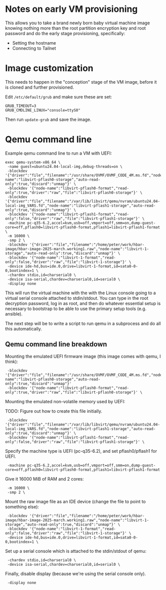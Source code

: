# Notes on early VM provisioning

This allows you to take a brand newly born baby virtual machine image
knowing nothing more than the root partition encryption key and root
password and do the early stage provisioning, specifically:

* Setting the hostname
* Connecting to Tailnet

# Image customization

This needs to happen in the "conception" stage of the VM image, before
it is cloned and further provisioned.

Edit `/etc/default/grub` and make sure these are set:

```
GRUB_TIMEOUT=3
GRUB_CMDLINE_LINUX="console=ttyS0"
```

Then run `update-grub` and save the image.

# Qemu command line

Example qemu command line to run a VM with UEFI:

```
exec qemu-system-x86_64 \
 -name guest=ubuntu24.04-local-img,debug-threads=on \
 -blockdev '{"driver":"file","filename":"/usr/share/OVMF/OVMF_CODE_4M.ms.fd","node-name":"libvirt-pflash0-storage","auto-read-only":true,"discard":"unmap"}' \
 -blockdev '{"node-name":"libvirt-pflash0-format","read-only":true,"driver":"raw","file":"libvirt-pflash0-storage"}' \
 -blockdev '{"driver":"file","filename":"/var/lib/libvirt/qemu/nvram/ubuntu24.04-local-img_VARS.fd","node-name":"libvirt-pflash1-storage","auto-read-only":true,"discard":"unmap"}' \
 -blockdev '{"node-name":"libvirt-pflash1-format","read-only":false,"driver":"raw","file":"libvirt-pflash1-storage"}' \
 -machine pc-q35-6.2,accel=kvm,usb=off,vmport=off,smm=on,dump-guest-core=off,pflash0=libvirt-pflash0-format,pflash1=libvirt-pflash1-format \
 -m 16000 \
 -smp 2 \
 -blockdev '{"driver":"file","filename":"/home/peter/work/hbar-image/hbar-image-2025-march.working1.raw","node-name":"libvirt-1-storage","auto-read-only":true,"discard":"unmap"}' \
 -blockdev '{"node-name":"libvirt-1-format","read-only":false,"driver":"raw","file":"libvirt-1-storage"}' \
 -device ide-hd,bus=ide.0,drive=libvirt-1-format,id=sata0-0-0,bootindex=1 \
 -chardev stdio,id=charserial0 \
 -device isa-serial,chardev=charserial0,id=serial0 \
 -display none
```

This will run the virtual machine with the with the Linux console
going to a virtual serial console attached to stdin/stdout.  You can
type in the root decryption password, log in as root, and then do
whatever essential setup is necessary to bootstrap to be able to use
the primary setup tools (e.g. ansible).

The next step will be to write a script to run qemu in a subprocess
and do all this automatically.

## Qemu command line breakdown

Mounting the emulated UEFI firmware image (this image comes with qemu, I think):

```
 -blockdev '{"driver":"file","filename":"/usr/share/OVMF/OVMF_CODE_4M.ms.fd","node-name":"libvirt-pflash0-storage","auto-read-only":true,"discard":"unmap"}'
 -blockdev '{"node-name":"libvirt-pflash0-format","read-only":true,"driver":"raw","file":"libvirt-pflash0-storage"}' \
 ```

Mounting the emulated non-volatile memory used by UEFI:

TODO: Figure out how to create this file initially.

```
 -blockdev '{"driver":"file","filename":"/var/lib/libvirt/qemu/nvram/ubuntu24.04-local-img_VARS.fd","node-name":"libvirt-pflash1-storage","auto-read-only":true,"discard":"unmap"}' \
 -blockdev '{"node-name":"libvirt-pflash1-format","read-only":false,"driver":"raw","file":"libvirt-pflash1-storage"}' \
```

Specify the machine type is UEFI (pc-q35-6.2), and set pflash0/pflash1 for UEFI.

```
 -machine pc-q35-6.2,accel=kvm,usb=off,vmport=off,smm=on,dump-guest-core=off,pflash0=libvirt-pflash0-format,pflash1=libvirt-pflash1-format
```

Give it 16000 MiB of RAM and 2 cores:

```
 -m 16000 \
 -smp 2 \
```

Mount the raw image file as an IDE device (change the file to point to something else):

```
 -blockdev '{"driver":"file","filename":"/home/peter/work/hbar-image/hbar-image-2025-march.working1.raw","node-name":"libvirt-1-storage","auto-read-only":true,"discard":"unmap"}' \
 -blockdev '{"node-name":"libvirt-1-format","read-only":false,"driver":"raw","file":"libvirt-1-storage"}' \
 -device ide-hd,bus=ide.0,drive=libvirt-1-format,id=sata0-0-0,bootindex=1 \
```

Set up a serial console which is attached to the stdin/stdout of qemu:

```
 -chardev stdio,id=charserial0 \
 -device isa-serial,chardev=charserial0,id=serial0 \
```

Finally, disable display (because we're using the serial console only).

```
 -display none
```
